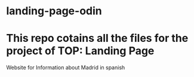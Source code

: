 # landing-page-odin

# This repo cotains all the files for the project of TOP: Landing Page
Website for Information about Madrid in spanish